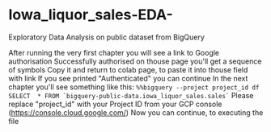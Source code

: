 # Iowa_liquor_sales-EDA-
Exploratory Data Analysis on public dataset from BigQuery

After running the very first chapter you will see a link to Google authorisation
Successfully authorised on thouse page you'll get a sequence of symbols
Copy it and return to colab page, to paste it into thouse field with link
If you see printed "Authenticated" you can continue
In the next chapter you'll see something like this:
      ```
      %%bigquery --project project_id df
      SELECT 
        *
      FROM `bigquery-public-data.iowa_liquor_sales.sales`
      ```
Please replace "project_id" with your Project ID from your GCP console (https://console.cloud.google.com/)
Now you can continue, to executing the file
